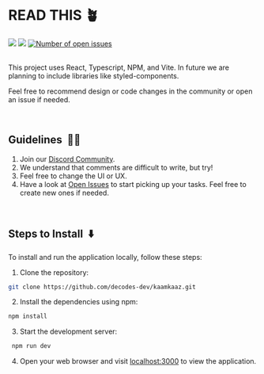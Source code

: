 # READ THIS 🪴

<a href="https://discord.gg/jz4nVha6hX"><img src="https://img.shields.io/badge/Join Discord-7289DA.svg?"></a>
<a href="https://discord.gg/jz4nVha6hX"><img src="https://img.shields.io/github/license/decodes-dev/kaamkaaz"></a>
<a href="http://docs.discord.red/en/stable/?badge=stable">
<img src="https://img.shields.io/github/issues/decodes-dev/kaamkaaz" alt="Number of open issues">
</a>

<br />
This project uses React, Typescript, NPM, and Vite. In future we are planning to include libraries like styled-components.

<br/>

Feel free to recommend design or code changes in the community or open an issue if needed.

<br/>

## Guidelines &nbsp;👩‍🏫

1. Join our [Discord Community](https://discord.gg/jz4nVha6hX).
2. We understand that comments are difficult to write, but try!
3. Feel free to change the UI or UX.
4. Have a look at [Open Issues](https://github.com/decodes-dev/kaamkaaz/issues) to start picking up your tasks. Feel free to create new ones if needed.

<br/>

## Steps to Install &nbsp;⬇️

To install and run the application locally, follow these steps:

1. Clone the repository:

```sh
git clone https://github.com/decodes-dev/kaamkaaz.git
```

2. Install the dependencies using npm:

```sh
npm install
```

3. Start the development server:

```sh
 npm run dev
```

4. Open your web browser and visit [localhost:3000](http://localhost:3000) to view the application.
